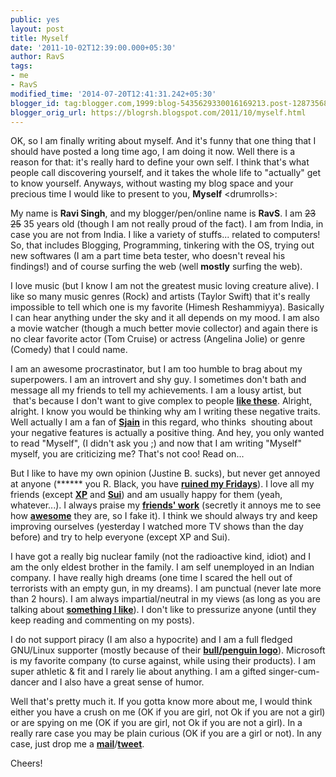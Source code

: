 ```yaml
---
public: yes
layout: post
title: Myself
date: '2011-10-02T12:39:00.000+05:30'
author: RavS
tags:
- me
- RavS
modified_time: '2014-07-20T12:41:31.242+05:30'
blogger_id: tag:blogger.com,1999:blog-5435629330016169213.post-1287356861782207972
blogger_orig_url: https://blogrsh.blogspot.com/2011/10/myself.html
---
```


OK, so I am finally writing about myself. And it's funny that one thing that I should have posted a long time ago, I am doing it now. Well there is a reason for that: it's really hard to define your own self. I think that's what people call discovering yourself, and it takes the whole life to "actually" get to know yourself. Anyways, without wasting my blog space and your precious time I would like to present to you, **Myself**  \<drumrolls\>:

My name is **Ravi Singh**, and my blogger/pen/online name is **RavS**. I am ~~23~~ ~~25~~ 35 years old (though I am not really proud of the fact). I am from India, in case you are not from India. I like a variety of stuffs... related to computers! So, that includes Blogging, Programming, tinkering with the OS, trying out new softwares (I am a part time beta tester, who doesn't reveal his findings!) and of course surfing the web (well **mostly** surfing the web).

I love music (but I know I am not the greatest music loving creature alive). I like so many music genres (Rock) and artists (Taylor Swift) that it's really impossible to tell which one is my favorite (Himesh Reshammiyya). Basically I can hear anything under the sky and it all depends on my mood. I am also a movie watcher (though a much better movie collector) and again there is no clear favorite actor (Tom Cruise) or actress (Angelina Jolie) or genre (Comedy) that I could name.

I am an awesome procrastinator, but I am too humble to brag about my superpowers. I am an introvert and shy guy. I sometimes don't bath and message all my friends to tell my achievements. I am a lousy artist, but  that's because I don't want to give complex to people **[like these](http://www.youtube.com/watch?v=JLAyKJIZNfc)**. Alright, alright. I know you would be thinking why am I writing these negative traits. Well actually I am a fan of **[Sjain](https://picasaweb.google.com/lh/photo/2yH9eL4dIFbBaj9g6M8K-snaiJDG5tnUNhCR7MqnxB4?feat=directlink)** in this regard, who thinks  shouting about your negative features is actually a positive thing. And hey, you only wanted to read "Myself", (I didn't ask you ;) and now that I am writing "Myself" myself, you are criticizing me? That's not coo! Read on...

But I like to have my own opinion (Justine B. sucks), but never get annoyed at anyone (\*\*\*\*\*\* you R. Black, you have [**ruined my Fridays**](http://www.youtube.com/watch?v=7iSRr3ZuLL8)). I love all my friends (except **[XP](http://img.izismile.com/img/img2/20090409/windows_03.jpg)** and [**Sui**](http://www.clipartreview.com/_images_300/3D_frog_holding_a_syringe_needle_100616-115629-661009.jpg)) and am usually happy for them (yeah, whatever...). I always praise my [**friends' work**](http://thetrashpandiary.blogspot.com/2011/07/same-crap-new-avatar.html) (secretly it annoys me to see how [**awesome**](http://herowerozero.blogspot.com/2010/04/3-feet-to-left-2-n-half-feet-to-right.html) they are, so I fake it). I think we should always try and keep improving ourselves (yesterday I watched more TV shows than the day before) and try to help everyone (except XP and Sui). 

I have got a really big nuclear family (not the radioactive kind, idiot) and I am the only eldest brother in the family. I am self unemployed in an Indian company. I have really high dreams (one time I scared the hell out of terrorists with an empty gun, in my dreams). I am punctual (never late more than 2 hours). I am always impartial/neutral in my views (as long as you are talking about [**something I like**](https://profiles.google.com/116383458948697205445/posts/17WTepC2GDP)). I don't like to pressurize anyone (until they keep reading and commenting on my posts).

I do not support piracy (I am also a hypocrite) and I am a full fledged GNU/Linux supporter (mostly because of their **[bull/penguin logo](http://thetrashpandiary.blogspot.com/2011/07/illustrationmy-first-wallpaper.html)**). Microsoft is my favorite company (to curse against, while using their products). I am super athletic & fit and I rarely lie about anything. I am a gifted singer-cum-dancer and I also have a great sense of humor.

Well that's pretty much it. If you gotta know more about me, I would think either you have a crush on me (OK if you are girl, not Ok if you are not a girl) or are spying on me (OK if you are girl, not Ok if you are not a girl). In a really rare case you may be plain curious (OK if you are a girl or not). In any case, just drop me a **[mail](mailto:mailme@notsharingmy.info)**/[**tweet**](http://twitter.com/twitRSH).

Cheers!